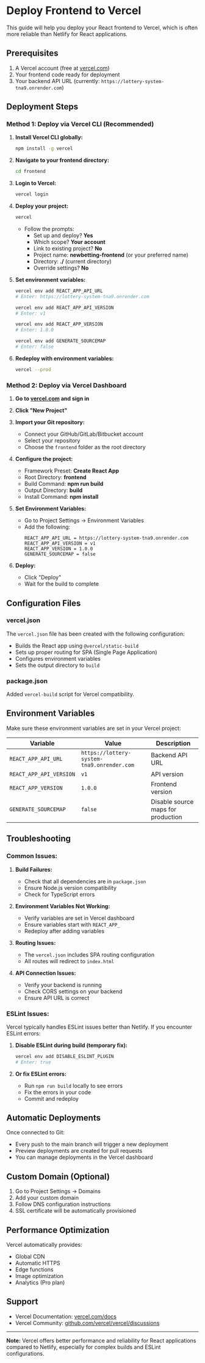 # Deploy Frontend to Vercel

This guide will help you deploy your React frontend to Vercel, which is often more reliable than Netlify for React applications.

## Prerequisites

1. A Vercel account (free at [vercel.com](https://vercel.com))
2. Your frontend code ready for deployment
3. Your backend API URL (currently: `https://lottery-system-tna9.onrender.com`)

## Deployment Steps

### Method 1: Deploy via Vercel CLI (Recommended)

1. **Install Vercel CLI globally:**
   ```bash
   npm install -g vercel
   ```

2. **Navigate to your frontend directory:**
   ```bash
   cd frontend
   ```

3. **Login to Vercel:**
   ```bash
   vercel login
   ```

4. **Deploy your project:**
   ```bash
   vercel
   ```
   - Follow the prompts:
     - Set up and deploy? **Yes**
     - Which scope? **Your account**
     - Link to existing project? **No**
     - Project name: **newbetting-frontend** (or your preferred name)
     - Directory: **./** (current directory)
     - Override settings? **No**

5. **Set environment variables:**
   ```bash
   vercel env add REACT_APP_API_URL
   # Enter: https://lottery-system-tna9.onrender.com
   
   vercel env add REACT_APP_API_VERSION
   # Enter: v1
   
   vercel env add REACT_APP_VERSION
   # Enter: 1.0.0
   
   vercel env add GENERATE_SOURCEMAP
   # Enter: false
   ```

6. **Redeploy with environment variables:**
   ```bash
   vercel --prod
   ```

### Method 2: Deploy via Vercel Dashboard

1. **Go to [vercel.com](https://vercel.com) and sign in**

2. **Click "New Project"**

3. **Import your Git repository:**
   - Connect your GitHub/GitLab/Bitbucket account
   - Select your repository
   - Choose the `frontend` folder as the root directory

4. **Configure the project:**
   - Framework Preset: **Create React App**
   - Root Directory: **frontend**
   - Build Command: **npm run build**
   - Output Directory: **build**
   - Install Command: **npm install**

5. **Set Environment Variables:**
   - Go to Project Settings → Environment Variables
   - Add the following:
     ```
     REACT_APP_API_URL = https://lottery-system-tna9.onrender.com
     REACT_APP_API_VERSION = v1
     REACT_APP_VERSION = 1.0.0
     GENERATE_SOURCEMAP = false
     ```

6. **Deploy:**
   - Click "Deploy"
   - Wait for the build to complete

## Configuration Files

### vercel.json
The `vercel.json` file has been created with the following configuration:
- Builds the React app using `@vercel/static-build`
- Sets up proper routing for SPA (Single Page Application)
- Configures environment variables
- Sets the output directory to `build`

### package.json
Added `vercel-build` script for Vercel compatibility.

## Environment Variables

Make sure these environment variables are set in your Vercel project:

| Variable | Value | Description |
|----------|-------|-------------|
| `REACT_APP_API_URL` | `https://lottery-system-tna9.onrender.com` | Backend API URL |
| `REACT_APP_API_VERSION` | `v1` | API version |
| `REACT_APP_VERSION` | `1.0.0` | Frontend version |
| `GENERATE_SOURCEMAP` | `false` | Disable source maps for production |

## Troubleshooting

### Common Issues:

1. **Build Failures:**
   - Check that all dependencies are in `package.json`
   - Ensure Node.js version compatibility
   - Check for TypeScript errors

2. **Environment Variables Not Working:**
   - Verify variables are set in Vercel dashboard
   - Ensure variables start with `REACT_APP_`
   - Redeploy after adding variables

3. **Routing Issues:**
   - The `vercel.json` includes SPA routing configuration
   - All routes will redirect to `index.html`

4. **API Connection Issues:**
   - Verify your backend is running
   - Check CORS settings on your backend
   - Ensure API URL is correct

### ESLint Issues:
Vercel typically handles ESLint issues better than Netlify. If you encounter ESLint errors:

1. **Disable ESLint during build (temporary fix):**
   ```bash
   vercel env add DISABLE_ESLINT_PLUGIN
   # Enter: true
   ```

2. **Or fix ESLint errors:**
   - Run `npm run build` locally to see errors
   - Fix the errors in your code
   - Commit and redeploy

## Automatic Deployments

Once connected to Git:
- Every push to the main branch will trigger a new deployment
- Preview deployments are created for pull requests
- You can manage deployments in the Vercel dashboard

## Custom Domain (Optional)

1. Go to Project Settings → Domains
2. Add your custom domain
3. Follow DNS configuration instructions
4. SSL certificate will be automatically provisioned

## Performance Optimization

Vercel automatically provides:
- Global CDN
- Automatic HTTPS
- Edge functions
- Image optimization
- Analytics (Pro plan)

## Support

- Vercel Documentation: [vercel.com/docs](https://vercel.com/docs)
- Vercel Community: [github.com/vercel/vercel/discussions](https://github.com/vercel/vercel/discussions)

---

**Note:** Vercel offers better performance and reliability for React applications compared to Netlify, especially for complex builds and ESLint configurations.